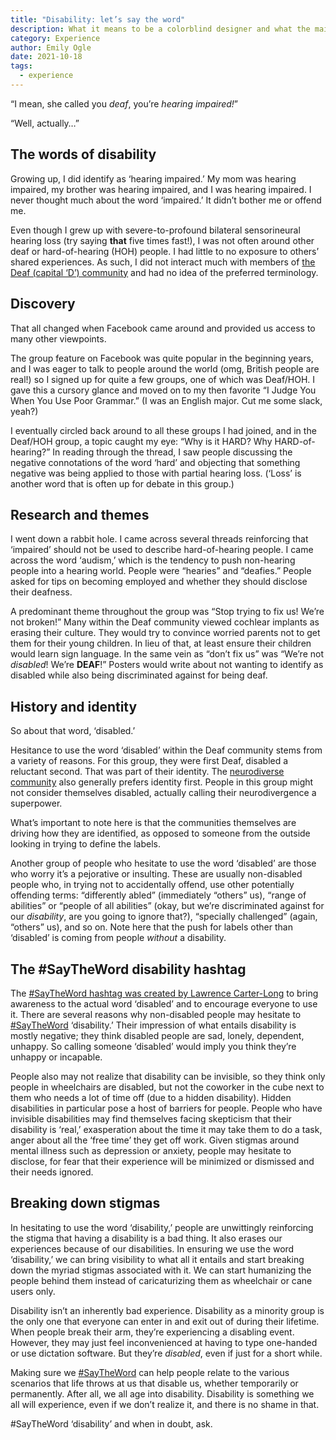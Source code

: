 ```yaml
---
title: "Disability: let’s say the word"
description: What it means to be a colorblind designer and what the main problems are that someone with colorblindness can encounter if they decide to pursue a career as a designer.
category: Experience
author: Emily Ogle
date: 2021-10-18
tags:
  - experience
---
```


“I mean, she called you <em>deaf</em>, you’re <em>hearing impaired!</em>”

“Well, actually…”


## The words of disability

Growing up, I did identify as ‘hearing impaired.’ My mom was hearing impaired, my brother was hearing impaired, and I was hearing impaired. I never thought much about the word ‘impaired.’ It didn’t bother me or offend me.

Even though I grew up with severe-to-profound bilateral sensorineural hearing loss (try saying <strong>that</strong> five times fast!), I was not often around other deaf or hard-of-hearing (HOH) people. I had little to no exposure to others’ shared experiences. As such, I did not interact much with members of [the Deaf (capital ‘D’) community](https://www.nationaldeafcenter.org/sites/default/files/The%20Deaf%20Community-%20An%20Introduction.pdf) and had no idea of the preferred terminology.

## Discovery

That all changed when Facebook came around and provided us access to many other viewpoints.

The group feature on Facebook was quite popular in the beginning years, and I was eager to talk to people around the world (omg, British people are real!) so I signed up for quite a few groups, one of which was Deaf/HOH. I gave this a cursory glance and moved on to my then favorite “I Judge You When You Use Poor Grammar.” (I was an English major. Cut me some slack, yeah?)

I eventually circled back around to all these groups I had joined, and in the Deaf/HOH group, a topic caught my eye: “Why is it HARD? Why HARD-of-hearing?” In reading through the thread, I saw people discussing the negative connotations of the word ‘hard’ and objecting that something negative was being applied to those with partial hearing loss. (‘Loss’ is another word that is often up for debate in this group.)

## Research and themes

I went down a rabbit hole. I came across several threads reinforcing that ‘impaired’ should not be used to describe hard-of-hearing people. I came across the word ‘audism,’ which is the tendency to push non-hearing people into a hearing world. People were “hearies” and “deafies.” People asked for tips on becoming employed and whether they should disclose their deafness.

A predominant theme throughout the group was “Stop trying to fix us! We’re not broken!” Many within the Deaf community viewed cochlear implants as erasing their culture. They would try to convince worried parents not to get them for their young children. In lieu of that, at least ensure their children would learn sign language. In the same vein as “don’t fix us” was “We’re not <em>disabled</em>! We’re <strong>DEAF</strong>!” Posters would write about not wanting to identify as disabled while also being discriminated against for being deaf.

## History and identity

So about that word, ‘disabled.’

Hesitance to use the word ‘disabled’ within the Deaf community stems from a variety of reasons. For this group, they were first Deaf, disabled a reluctant second. That was part of their identity. The [neurodiverse community](https://blogs.scientificamerican.com/observations/clearing-up-some-misconceptions-about-neurodiversity/) also generally prefers identity first. People in this group might not consider themselves disabled, actually calling their neurodivergence a superpower.

What’s important to note here is that the communities themselves are driving how they are identified, as opposed to someone from the outside looking in trying to define the labels.

Another group of people who hesitate to use the word ‘disabled’ are those who worry it’s a pejorative or insulting. These are usually non-disabled people who, in trying not to accidentally offend, use other potentially offending terms: “differently abled” (immediately “others” us), “range of abilities” or “people of all abilities” (okay, but we’re discriminated against for our <em>disability</em>, are you going to ignore that?), “specially challenged” (again, “others” us), and so on. Note here that the push for labels other than ‘disabled’ is coming from people <em>without</em> a disability.

## The #SayTheWord disability hashtag

The <a href="https://disabledspectator.com/saytheword-power-language-disability/">#SayTheWord hashtag was created by Lawrence Carter-Long</a> to bring awareness to the actual word ‘disabled’ and to encourage everyone to use it. There are several reasons why non-disabled people may hesitate to <a href="https://web.yammer.com/main/search/threads?search=%23SayTheWord">#SayTheWord</a> ‘disability.’ Their impression of what entails disability is mostly negative; they think disabled people are sad, lonely, dependent, unhappy. So calling someone ‘disabled’ would imply you think they’re unhappy or incapable.

People also may not realize that disability can be invisible, so they think only people in wheelchairs are disabled, but not the coworker in the cube next to them who needs a lot of time off (due to a hidden disability). Hidden disabilities in particular pose a host of barriers for people. People who have invisible disabilities may find themselves facing skepticism that their disability is ‘real,’ exasperation about the time it may take them to do a task, anger about all the ‘free time’ they get off work. Given stigmas around mental illness such as depression or anxiety, people may hesitate to disclose, for fear that their experience will be minimized or dismissed and their needs ignored.

## Breaking down stigmas

In hesitating to use the word ‘disability,’ people are unwittingly reinforcing the stigma that having a disability is a bad thing. It also erases our experiences because of our disabilities. In ensuring we use the word ‘disability,’ we can bring visibility to what all it entails and start breaking down the myriad stigmas associated with it. We can start humanizing the people behind them instead of caricaturizing them as wheelchair or cane users only.

Disability isn’t an inherently bad experience. Disability as a minority group is the only one that everyone can enter in and exit out of during their lifetime. When people break their arm, they’re experiencing a disabling event. However, they may just feel inconvenienced at having to type one-handed or use dictation software. But they’re <em>disabled</em>, even if just for a short while.

Making sure we [#SayTheWord](https://web.yammer.com/main/search/threads?search=%23SayTheWord) can help people relate to the various scenarios that life throws at us that disable us, whether temporarily or permanently. After all, we all age into disability. Disability is something we all will experience, even if we don’t realize it, and there is no shame in that.

#SayTheWord ‘disability’ and when in doubt, ask.
